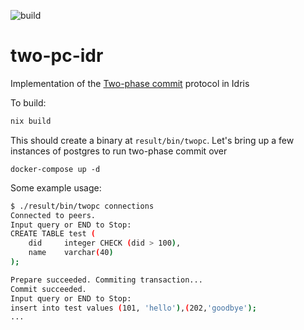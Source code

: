 ![build](https://github.com/davlum/two-pc-idr/workflows/test/badge.svg)

# two-pc-idr
Implementation of the [Two-phase commit](https://en.wikipedia.org/wiki/Two-phase_commit_protocol) 
protocol in Idris

To build:

```bash
nix build
```

This should create a binary at `result/bin/twopc`. Let's
bring up a few instances of postgres to run two-phase commit over

```
docker-compose up -d
```

Some example usage:

```bash
$ ./result/bin/twopc connections
Connected to peers.
Input query or END to Stop:
CREATE TABLE test (
    did     integer CHECK (did > 100),
    name    varchar(40)
);

Prepare succeeded. Commiting transaction...
Commit succeeded.
Input query or END to Stop:
insert into test values (101, 'hello'),(202,'goodbye');
...
```


